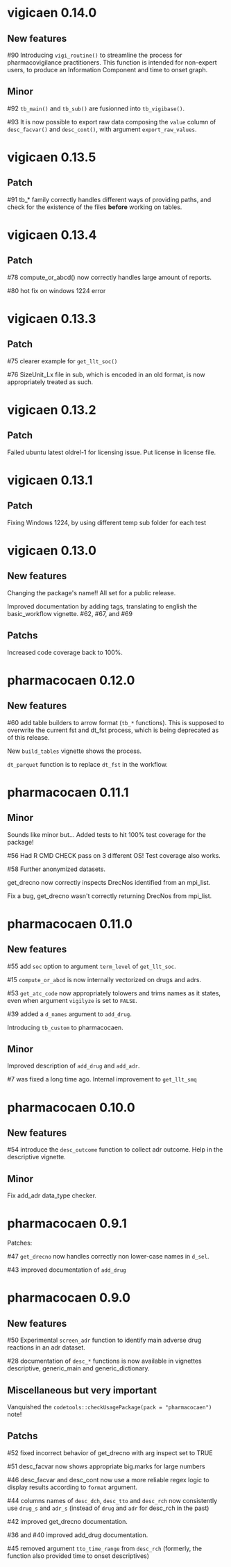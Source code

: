 # vigicaen 0.14.0

## New features

#90 Introducing `vigi_routine()` to streamline the process for
pharmacovigilance practitioners. This function is intended for 
non-expert users, to produce an Information Component and 
time to onset graph.

## Minor

#92 `tb_main()` and `tb_sub()` are fusionned into `tb_vigibase()`.

#93 It is now possible to export raw data composing the `value` column
of `desc_facvar()` and `desc_cont()`, with argument `export_raw_values`.

# vigicaen 0.13.5

## Patch

#91 tb_* family correctly handles different ways of providing paths,
and check for the existence of the files **before** working on tables.

# vigicaen 0.13.4

## Patch

#78 compute_or_abcd() now correctly handles large amount of reports.

#80 hot fix on windows 1224 error

# vigicaen 0.13.3

## Patch

#75 clearer example for `get_llt_soc()`

#76 SizeUnit_Lx file in sub, which is encoded in an old format, is now appropriately
treated as such. 

# vigicaen 0.13.2

## Patch

Failed ubuntu latest oldrel-1 for licensing issue. Put license in license file.

# vigicaen 0.13.1

## Patch

Fixing Windows 1224, by using different temp sub folder for each test

# vigicaen 0.13.0

## New features

Changing the package's name!! All set for a public release.

Improved documentation by adding tags, translating to english the 
basic_workflow vignette. #62, #67, and #69

## Patchs

Increased code coverage back to 100%.

# pharmacocaen 0.12.0

## New features

#60 add table builders to arrow format (`tb_*` functions). This is supposed to overwrite the
current fst and dt_fst process, which is being deprecated as of this release.

New `build_tables` vignette shows the process.

`dt_parquet` function is to replace `dt_fst` in the workflow.


# pharmacocaen 0.11.1

## Minor

Sounds like minor but... Added tests to hit 100% test coverage for the package!

#56 Had R CMD CHECK pass on 3 different OS! Test coverage also works.

#58 Further anonymized datasets.

get_drecno now correctly inspects DrecNos identified from an mpi_list.

Fix a bug, get_drecno wasn't correctly returning DrecNos from mpi_list.

# pharmacocaen 0.11.0

## New features

#55 add `soc` option to argument `term_level` of `get_llt_soc`.

#15 `compute_or_abcd` is now internally vectorized on drugs and adrs.

#53 `get_atc_code` now appropriately tolowers and trims names as it states,
even when argument `vigilyze` is set to `FALSE`.

#39 added a `d_names` argument to `add_drug`.

Introducing `tb_custom` to pharmacocaen.

## Minor

Improved description of `add_drug` and `add_adr`.

#7 was fixed a long time ago. Internal improvement to `get_llt_smq`

# pharmacocaen 0.10.0

## New features

#54 introduce the `desc_outcome` function to collect adr outcome. Help in the
descriptive vignette.

## Minor

Fix add_adr data_type checker.

# pharmacocaen 0.9.1

Patches:

#47 `get_drecno` now handles correctly non lower-case names in `d_sel`.

#43 improved documentation of `add_drug`

# pharmacocaen 0.9.0

## New features

#50 Experimental `screen_adr` function to identify main adverse drug reactions in an adr dataset.

#28 documentation of `desc_*` functions is now available in vignettes descriptive, generic_main and generic_dictionary.

## Miscellaneous but very important

Vanquished the `codetools::checkUsagePackage(pack = "pharmacocaen")` note!

## Patchs

#52 fixed incorrect behavior of get_drecno with arg inspect set to TRUE

#51 desc_facvar now shows appropriate big.marks for large numbers

#46 desc_facvar and desc_cont now use a more reliable regex logic to display
results according to `format` argument.

#44 columns names of `desc_dch`, `desc_tto` and `desc_rch` now consistently use `drug_s` and `adr_s` (instead of `drug` and `adr` for desc_rch in the past)

#42 improved get_drecno documentation.

#36 and #40 improved add_drug documentation.

#45 removed argument `tto_time_range` from
`desc_rch` (formerly, the function also
provided time to onset descriptives)
